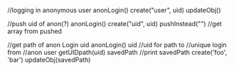 
//logging in anonymous user
anonLogin()
create("user", uid)
updateObj()

//push uid of anon(?)
anonLogin()
create("uid", uid)
pushInstead("") //get array from pushed

//get path of anon Login uid
anonLogin()
uid                     //uid for path to 
                        //unique login from 
                        //anon user
getUIDpath(uid)
savedPath               //print savedPath
create('foo', 'bar')
updateObj(savedPath)
